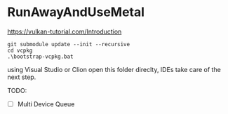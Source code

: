 # RunAwayAndUseMetal
https://vulkan-tutorial.com/Introduction

```
git submodule update --init --recursive
cd vcpkg
.\bootstrap-vcpkg.bat
```
using Visual Studio or Clion open this folder direclty, IDEs take care of the next step.

TODO:
 - [ ] Multi Device Queue

